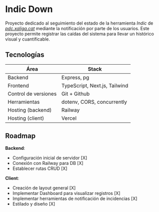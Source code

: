 # Indic Down

Proyecto dedicado al seguimiento del estado de la herramienta *Indic* de [*pdc.xaliga.cat*](https://pedc.xaliga.cat) mediante la notificación por parte de los usuarios. Este proyecto permite registrar las caídas del sistema para llevar un histórico visual y cuantificable.

## Tecnologías

| Área                  | Stack                                 |
| -----                 | -----------                           |
| Backend               | Express, pg                           |
| Frontend              | TypeScript, Next.js, Tailwind         |
| Control de versiones  | Git + Github                          |
| Herramientas          | dotenv, CORS, concurrently            |
| Hosting (backend)     | Railway                               |
| Hosting (client)      | Vercel                                |

## Roadmap

**Backend**:

- Configuración inicial de servidor [X]
- Conexión con Railway para DB [X]
- Establecer rutas CRUD [X]

**Client**:

- Creación de layout general [X]
- Implementar Dashboard para visualizar registros [X]
- Implementar herramientas de notificación de incidencias [X]
- Estilado y diseño [X]
